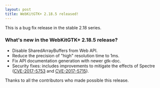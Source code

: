 ```yaml
---
layout: post
title: WebKitGTK+ 2.18.5 released!
---
```


This is a bug fix release in the stable 2.18 series.

### What's new in the WebKitGTK+ 2.18.5 release?

 - Disable SharedArrayBuffers from Web API.
 - Reduce the precision of "high" resolution time to 1ms.
 - Fix API documentation generation with newer gtk-doc.
 - Security fixes: includes improvements to mitigate the effects of Spectre ([CVE-2017-5753](https://cve.mitre.org/cgi-bin/cvename.cgi?name=CVE-2017-5753) and [CVE-2017-5715](https://cve.mitre.org/cgi-bin/cvename.cgi?name=CVE-2017-5715)).

Thanks to all the contributors who made possible this release.
